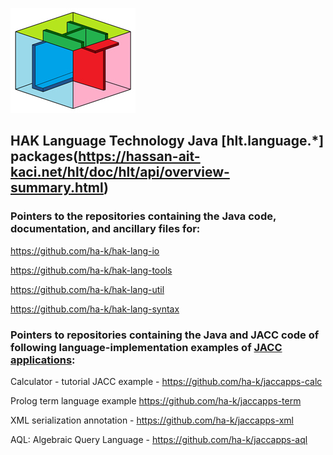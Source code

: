 ![alt text](https://github.com/ha-k/pics-and-logos/blob/master/haklt-logo-very-small.jpg "HAK Language Technologies logo")
## HAK Language Technology Java [hlt.language.*] packages(https://hassan-ait-kaci.net/hlt/doc/hlt/api/overview-summary.html)

### Pointers to the repositories containing the Java code, documentation, and ancillary files for:

  https://github.com/ha-k/hak-lang-io
 
  https://github.com/ha-k/hak-lang-tools
 
  https://github.com/ha-k/hak-lang-util
 
  https://github.com/ha-k/hak-lang-syntax  

### Pointers to repositories containing the Java and JACC code of following language-implementation examples of [JACC applications](https://github.com/ha-k/jacc-apps):

  Calculator - tutorial JACC example - https://github.com/ha-k/jaccapps-calc

  Prolog term language example https://github.com/ha-k/jaccapps-term

  XML serialization annotation - https://github.com/ha-k/jaccapps-xml

  AQL: Algebraic Query Language - https://github.com/ha-k/jaccapps-aql
